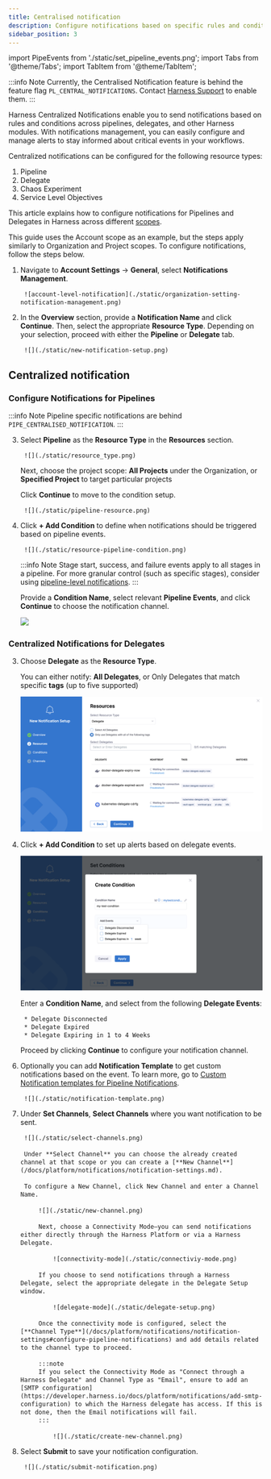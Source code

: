 ```yaml
---
title: Centralised notification
description: Configure notifications based on specific rules and conditions in pipelines, delegates, and other Harness components to keep teams informed of critical events.
sidebar_position: 3
---
```


import PipeEvents from './static/set_pipeline_events.png';
import Tabs from '@theme/Tabs';
import TabItem from '@theme/TabItem';

:::info Note
Currently, the Centralised Notification feature is behind the feature flag `PL_CENTRAL_NOTIFICATIONS`. Contact [Harness Support](mailto:support@harness.io) to enable them.
:::

Harness Centralized Notifications enable you to send notifications based on rules and conditions across pipelines, delegates, and other Harness modules. With notifications management, you can easily configure and manage alerts to stay informed about critical events in your workflows.

Centralized notifications can be configured for the following resource types:

1. Pipeline 
2. Delegate 
3. Chaos Experiment
4. Service Level Objectives

This article explains how to configure notifications for Pipelines and Delegates in Harness across different [scopes](/docs/platform/role-based-access-control/rbac-in-harness/#permissions-hierarchy-scopes).

This guide uses the Account scope as an example, but the steps apply similarly to Organization and Project scopes. To configure notifications, follow the steps below.

1. Navigate to **Account Settings** → **General**, select **Notifications Management**. 

        ![account-level-notification](./static/organization-setting-notification-management.png)

2. In the **Overview** section, provide a **Notification Name** and click **Continue**. Then, select the appropriate **Resource Type**. Depending on your selection, proceed with either the **Pipeline** or **Delegate** tab.

        ![](./static/new-notification-setup.png)

## Centralized notification

<Tabs>
<TabItem queryString="pipeline" value="Pipeline" Label="pipeline" default>

### Configure Notifications for Pipelines

:::info Note
  Pipeline specific notifications are behind `PIPE_CENTRALISED_NOTIFICATION`. 
:::

3. Select **Pipeline** as the **Resource Type** in the **Resources** section.

        ![](./static/resource_type.png)

   Next, choose the project scope: **All Projects** under the Organization, or **Specified Project** to target particular projects

   Click **Continue** to move to the condition setup.

        ![](./static/pipeline-resource.png)

4. Click **+ Add Condition** to define when notifications should be triggered based on pipeline events.

        ![](./static/resource-pipeline-condition.png)

   :::info Note
   Stage start, success, and failure events apply to all stages in a pipeline. For more granular control (such as specific stages), consider using [pipeline-level notifications](/docs/continuous-delivery/x-platform-cd-features/cd-steps/notify-users-of-pipeline-events.md).
   :::

   Provide a **Condition Name**, select relevant **Pipeline Events**, and click **Continue** to choose the notification channel.

   <img src={PipeEvents} width="500"/>

</TabItem>

<TabItem value="Delegate" label="Delegate">

### Centralized Notifications for Delegates

3. Choose **Delegate** as the **Resource Type**.

   You can either notify: **All Delegates**, or Only Delegates that match specific **tags** (up to five supported)

   ![delegate-resource-type](./static/delegate-resource-type.png)

4. Click **+ Add Condition** to set up alerts based on delegate events.

   ![delegate-condition](./static/delegate-condition.png)

   Enter a **Condition Name**, and select from the following **Delegate Events**:

        * Delegate Disconnected
        * Delegate Expired
        * Delegate Expiring in 1 to 4 Weeks

   Proceed by clicking **Continue** to configure your notification channel.

</TabItem>
</Tabs>

6. Optionally you can add **Notification Template** to get custom notifications based on the event. To learn more, go to [Custom Notification templates for Pipeline Notifications](/docs/platform/templates/customized-notification-template).

        ![](./static/notification-template.png)

7. Under **Set Channels**, **Select Channels** where you want notification to be sent.

        ![](./static/select-channels.png)

        Under **Select Channel** you can choose the already created channel at that scope or you can create a [**New Channel**](/docs/platform/notifications/notification-settings.md).

        To configure a New Channel, click New Channel and enter a Channel Name.
            
            ![](./static/new-channel.png)

            Next, choose a Connectivity Mode—you can send notifications either directly through the Harness Platform or via a Harness Delegate.

                ![connectivity-mode](./static/connectiviy-mode.png)

            If you choose to send notifications through a Harness Delegate, select the appropriate delegate in the Delegate Setup window.

                ![delegate-mode](./static/delegate-setup.png)

            Once the connectivity mode is configured, select the [**Channel Type**](/docs/platform/notifications/notification-settings#configure-pipeline-notifications) and add details related to the channel type to proceed.
            
            :::note
            If you select the Connectivity Mode as "Connect through a Harness Delegate" and Channel Type as "Email", ensure to add an [SMTP configuration](https://developer.harness.io/docs/platform/notifications/add-smtp-configuration) to which the Harness delegate has access. If this is not done, then the Email notifications will fail.
            :::

                ![](./static/create-new-channel.png)

8. Select **Submit** to save your notification configuration.

        ![](./static/submit-notification.png)












